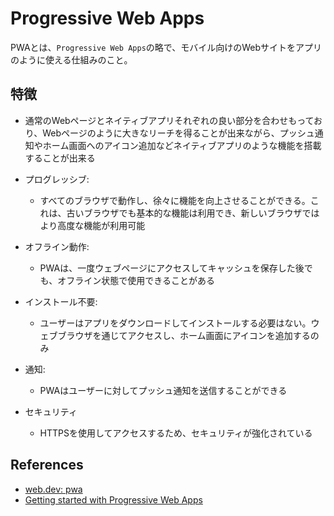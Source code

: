 # Progressive Web Apps

PWAとは、`Progressive Web Apps`の略で、モバイル向けのWebサイトをアプリのように使える仕組みのこと。

## 特徴

- 通常のWebページとネイティブアプリそれぞれの良い部分を合わせもっており、Webページのように大きなリーチを得ることが出来ながら、プッシュ通知やホーム画面へのアイコン追加などネイティブアプリのような機能を搭載することが出来る

- プログレッシブ:
  - すべてのブラウザで動作し、徐々に機能を向上させることができる。これは、古いブラウザでも基本的な機能は利用でき、新しいブラウザではより高度な機能が利用可能
- オフライン動作:
  - PWAは、一度ウェブページにアクセスしてキャッシュを保存した後でも、オフライン状態で使用できることがある
- インストール不要:
  - ユーザーはアプリをダウンロードしてインストールする必要はない。ウェブブラウザを通じてアクセスし、ホーム画面にアイコンを追加するのみ
- 通知:
  - PWAはユーザーに対してプッシュ通知を送信することができる
- セキュリティ
  - HTTPSを使用してアクセスするため、セキュリティが強化されている

## References

- [web.dev: pwa](https://web.dev/progressive-web-apps/)
- [Getting started with Progressive Web Apps](https://developer.chrome.com/blog/getting-started-pwa/)
